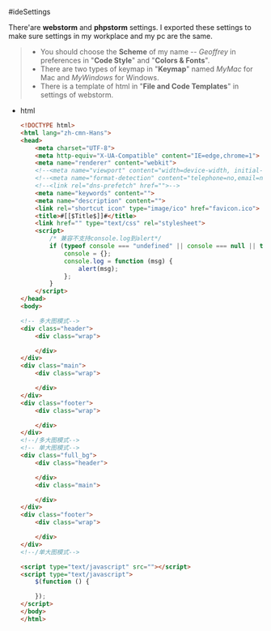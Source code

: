 #ideSettings

There'are **webstorm** and **phpstorm** settings. I exported these settings to make sure settings in my workplace and my pc are the same.

>- You should choose the **Scheme** of my name -- *Geoffrey* in preferences in "**Code Style**" and "**Colors & Fonts**".
>- There are two types of keymap in "**Keymap**" named *MyMac* for Mac and *MyWindows* for Windows.
>- There is a template of html in "**File and Code Templates**" in settings of webstorm.

- html

    ```html
    <!DOCTYPE html>
    <html lang="zh-cmn-Hans">
    <head>
        <meta charset="UTF-8">
        <meta http-equiv="X-UA-Compatible" content="IE=edge,chrome=1">
        <meta name="renderer" content="webkit">
        <!--<meta name="viewport" content="width=device-width, initial-scale=1.0, user-scalable=no, minimum-scale=1.0, maximum-scale=1.0">-->
        <!--<meta name="format-detection" content="telephone=no,email=no,address=no">-->
        <!--<link rel="dns-prefetch" href="">-->
        <meta name="keywords" content="">
        <meta name="description" content="">
        <link rel="shortcut icon" type="image/ico" href="favicon.ico">
        <title>#[[$Title$]]#</title>
        <link href="" type="text/css" rel="stylesheet">
        <script>
            /* 兼容不支持console.log到alert*/
            if (typeof console === "undefined" || console === null || typeof console.log !== "function") {
                console = {};
                console.log = function (msg) {
                    alert(msg);
                };
            }
        </script>
    </head>
    <body>
    
    <!-- 多大图模式-->
    <div class="header">
        <div class="wrap">
    
        </div>
    </div>
    <div class="main">
        <div class="wrap">
    
        </div>
    </div>
    <div class="footer">
        <div class="wrap">
    
        </div>
    </div>
    <!--/多大图模式-->
    <!-- 单大图模式-->
    <div class="full_bg">
        <div class="header">
    
        </div>
        <div class="main">
    
        </div>
    </div>
    <div class="footer">
        <div class="wrap">
    
        </div>
    </div>
    <!--/单大图模式-->
    
    <script type="text/javascript" src=""></script>
    <script type="text/javascript">
        $(function () {
    
        });
    </script>
    </body>
    </html>
    ```